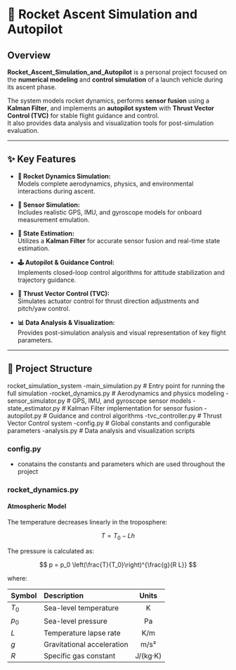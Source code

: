 # 🚀 Rocket Ascent Simulation and Autopilot

## Overview
**Rocket_Ascent_Simulation_and_Autopilot** is a personal project focused on the **numerical modeling** and **control simulation** of a launch vehicle during its ascent phase.  

The system models rocket dynamics, performs **sensor fusion** using a **Kalman Filter**, and implements an **autopilot system** with **Thrust Vector Control (TVC)** for stable flight guidance and control.  
It also provides data analysis and visualization tools for post-simulation evaluation.

---

## ✨ Key Features
- **🚀 Rocket Dynamics Simulation:**  
  Models complete aerodynamics, physics, and environmental interactions during ascent.

- **📡 Sensor Simulation:**  
  Includes realistic GPS, IMU, and gyroscope models for onboard measurement emulation.

- **🧠 State Estimation:**  
  Utilizes a **Kalman Filter** for accurate sensor fusion and real-time state estimation.

- **🕹️ Autopilot & Guidance Control:**  
  Implements closed-loop control algorithms for attitude stabilization and trajectory guidance.

- **🎯 Thrust Vector Control (TVC):**  
  Simulates actuator control for thrust direction adjustments and pitch/yaw control.

- **📊 Data Analysis & Visualization:**  
  Provides post-simulation analysis and visual representation of key flight parameters.

---

## 🧠 Project Structure
rocket_simulation_system
-main_simulation.py # Entry point for running the full simulation
-rocket_dynamics.py # Aerodynamics and physics modeling
-sensor_simulator.py # GPS, IMU, and gyroscope sensor models
-state_estimator.py # Kalman Filter implementation for sensor fusion
-autopilot.py # Guidance and control algorithms
-tvc_controller.py # Thrust Vector Control system
-config.py # Global constants and configurable parameters
-analysis.py # Data analysis and visualization scripts

### config.py

- conatains the constants and parameters which are used throughout the project

### rocket_dynamics.py

#### Atmospheric Model

The temperature decreases linearly in the troposphere:

$$
T = T_0 - L h
$$

The pressure is calculated as:

$$
p = p_0 \left(\frac{T}{T_0}\right)^{\frac{g}{R L}}
$$

where:

| Symbol | Description | Units |
|:--|:--|:--:|
| $T_0$ | Sea-level temperature | K |
| $p_0$ | Sea-level pressure | Pa |
| $L$ | Temperature lapse rate | K/m |
| $g$ | Gravitational acceleration | m/s² |
| $R$ | Specific gas constant | J/(kg·K) |



